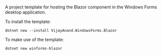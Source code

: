 A project template for hosting the Blazor component in the Windows Forms desktop application.

To install the template:

```shell
dotnet new --install VijayAnand.WindowsForms.Blazor
```

To make use of the template:

```shell
dotnet new winforms-blazor
```
